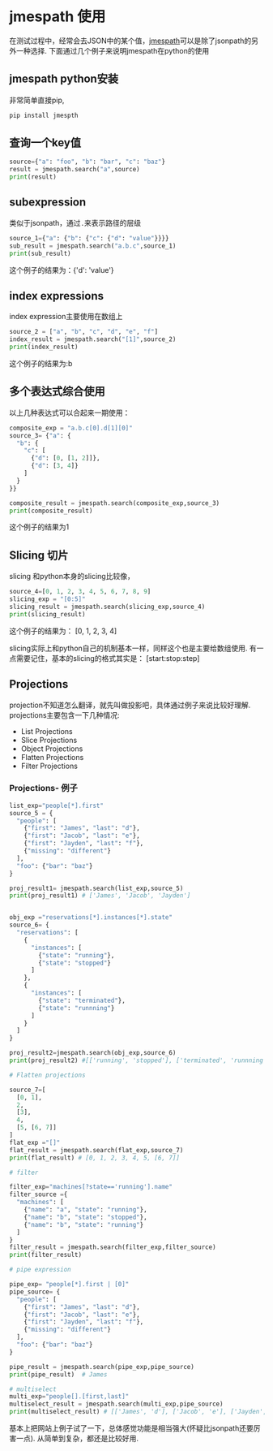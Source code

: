 # jmespath 使用

在测试过程中，经常会去JSON中的某个值，[jmespath](http://jmespath.org/tutorial.html)可以是除了jsonpath的另外一种选择.
下面通过几个例子来说明jmespath在python的使用

## jmespath python安装

非常简单直接pip,
```sh
pip install jmespth
```

## 查询一个key值

```python
source={"a": "foo", "b": "bar", "c": "baz"}
result = jmespath.search("a",source)
print(result)
```

## subexpression

类似于jsonpath，通过```.```来表示路径的层级

```python
source_1={"a": {"b": {"c": {"d": "value"}}}}
sub_result = jmespath.search("a.b.c",source_1)
print(sub_result)

```
这个例子的结果为：{'d': 'value'}

## index expressions

index expression主要使用在数组上

```python
source_2 = ["a", "b", "c", "d", "e", "f"]
index_result = jmespath.search("[1]",source_2)
print(index_result)
```

这个例子的结果为:b

## 多个表达式综合使用

以上几种表达式可以合起来一期使用：

```python
composite_exp = "a.b.c[0].d[1][0]"
source_3= {"a": {
  "b": {
    "c": [
      {"d": [0, [1, 2]]},
      {"d": [3, 4]}
    ]
  }
}}

composite_result = jmespath.search(composite_exp,source_3)
print(composite_result)
```

这个例子的结果为1

## Slicing 切片

slicing 和python本身的slicing比较像，

```python
source_4=[0, 1, 2, 3, 4, 5, 6, 7, 8, 9]
slicing_exp = "[0:5]"
slicing_result = jmespath.search(slicing_exp,source_4)
print(slicing_result)
```

这个例子的结果为： [0, 1, 2, 3, 4]

slicing实际上和python自己的机制基本一样，同样这个也是主要给数组使用.
有一点需要记住，基本的slicing的格式其实是： [start:stop:step]

## Projections

projection不知道怎么翻译，就先叫做投影吧，具体通过例子来说比较好理解.
projections主要包含一下几种情况:

- List Projections
- Slice Projections
- Object Projections
- Flatten Projections
- Filter Projections

### Projections- 例子

```python
list_exp="people[*].first"
source_5 = {
  "people": [
    {"first": "James", "last": "d"},
    {"first": "Jacob", "last": "e"},
    {"first": "Jayden", "last": "f"},
    {"missing": "different"}
  ],
  "foo": {"bar": "baz"}
}

proj_result1= jmespath.search(list_exp,source_5)
print(proj_result1) # ['James', 'Jacob', 'Jayden']


obj_exp ="reservations[*].instances[*].state"
source_6= {
  "reservations": [
    {
      "instances": [
        {"state": "running"},
        {"state": "stopped"}
      ]
    },
    {
      "instances": [
        {"state": "terminated"},
        {"state": "runnning"}
      ]
    }
  ]
}

proj_result2=jmespath.search(obj_exp,source_6)
print(proj_result2) #[['running', 'stopped'], ['terminated', 'runnning']]

# Flatten projections

source_7=[
  [0, 1],
  2,
  [3],
  4,
  [5, [6, 7]]
]
flat_exp ="[]"
flat_result = jmespath.search(flat_exp,source_7)
print(flat_result) # [0, 1, 2, 3, 4, 5, [6, 7]]

# filter

filter_exp="machines[?state=='running'].name"
filter_source ={
  "machines": [
    {"name": "a", "state": "running"},
    {"name": "b", "state": "stopped"},
    {"name": "b", "state": "running"}
  ]
}
filter_result = jmespath.search(filter_exp,filter_source)
print(filter_result)

# pipe expression

pipe_exp= "people[*].first | [0]"
pipe_source= {
  "people": [
    {"first": "James", "last": "d"},
    {"first": "Jacob", "last": "e"},
    {"first": "Jayden", "last": "f"},
    {"missing": "different"}
  ],
  "foo": {"bar": "baz"}
}

pipe_result = jmespath.search(pipe_exp,pipe_source)
print(pipe_result)  # James

# multiselect
multi_exp="people[].[first,last]"
multiselect_result = jmespath.search(multi_exp,pipe_source)
print(multiselect_result) # [['James', 'd'], ['Jacob', 'e'], ['Jayden', 'f'], [None, None]]
```

基本上把网站上例子试了一下，总体感觉功能是相当强大(怀疑比jsonpath还要厉害一点).
从简单到复杂，都还是比较好用.


